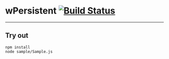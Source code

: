
# wPersistent [![Build Status](https://travis-ci.org/Wandalen/wPersistent.svg?branch=master)](https://travis-ci.org/Wandalen/wPersistent)

___

## Try out
```
npm install
node sample/Sample.js
```

